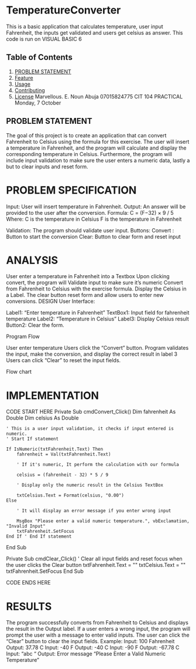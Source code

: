 # TemperatureConverter
 This is a basic application that calculates temperature, user input Fahrenheit, the inputs get validated and users get celsius as answer.
This code is run on VISUAL BASIC 6
## Table of Contents

1. [PROBLEM STATEMENT](#problemstatement)
2. [Feature](#feature)
3. [Usage](#usage)
4. [Contributing](#contributing)
5. [License](#license)
Marvellous. E.
Noun
Abuja
07015824775
CIT 104 PRACTICAL
Monday, 7 October

## PROBLEM STATEMENT
The goal of this project is to create an application that can convert Fahrenheit to Celsius using the formula for this exercise. The user will insert a temperature in Fahrenheit, and the program will  calculate and display the corresponding temperature in Celsius.
Furthermore, the program will include input validation to make sure the user enters a numeric data, lastly a but to clear inputs and reset form.

# PROBLEM SPECIFICATION
Input: User will insert temperature in Fahrenheit.
Output: An answer will be provided to the user after the conversion.
Formula: C = (F−32) × 9 / 5
Where:
C is the temperature in Celsius
F is the temperature in Fahrenheit

Validation: The program should validate user input.
Buttons:
Convert : Button to start the conversion
Clear: Button to clear form and reset input

# ANALYSIS
User enter a temperature in Fahrenheit into a Textbox
Upon clicking convert, the program will	
Validate input to make sure it’s numeric
Convert from Fahrenheit to Celsius with the exercise formula.
Display the Celsius in a Label.
The clear button reset form and allow users to enter new conversions.
DESIGN
User Interface:

Label1: “Enter temperature in Fahrenheit”
TextBox1: Input field for fahrenheit temperature
Label2: “Temperature in Celsius”
Label3: Display Celsius result
Button2: Clear the form.

Program Flow

User enter temperature
Users click the “Convert” button.
Program validates the input, make the conversion, and display the correct result in label 3
Users can click “Clear” to reset the input fields.

Flow chart



# IMPLEMENTATION

CODE START HERE
Private Sub cmdConvert_Click()
    Dim fahrenheit As Double
    Dim celsius As Double

    ' This is a user input validation, it checks if input entered is numeric.
    ' Start If statement
    
    If IsNumeric(txtFahrenheit.Text) Then
        fahrenheit = Val(txtFahrenheit.Text)

        ' If it's numeric, It perform the calculation with our formula
        
        celsius = (fahrenheit - 32) * 5 / 9

        ' Display only the numeric result in the Celsius TextBox
        
        txtCelsius.Text = Format(celsius, "0.00")
    Else
    
        ' It will display an error message if you enter wrong input
        
        MsgBox "Please enter a valid numeric temperature.", vbExclamation, "Invalid Input"
        txtFahrenheit.SetFocus
    End If ' End If statement
End Sub

Private Sub cmdClear_Click()
    ' Clear all input fields and reset focus when the user clicks the Clear button
    txtFahrenheit.Text = ""
  txtCelsius.Text = ""
    txtFahrenheit.SetFocus
End Sub

CODE ENDS HERE




# RESULTS

The program successfully converts from Fahrenheit to Celsius and displays the result in the Output label.
If a user enters a wrong input, the program will prompt the user with a message to enter valid inputs.
The user can click the “Clear” button to clear the input fields.
Example:
Input: 100 Fahrenheit
Output: 37.78 C
Input: -40 F
Output: -40 C
Input: -90 F
Output: -67.78 C
Input: “abc “
Output: Error message “Please Enter a Valid Numeric Temperature”

